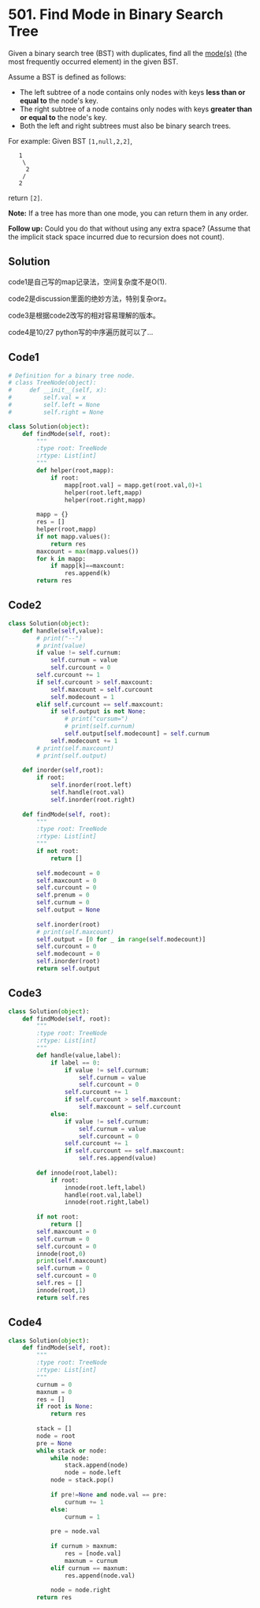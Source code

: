# 501. Find Mode in Binary Search Tree

Given a binary search tree (BST) with duplicates, find all the [mode(s)](https://en.wikipedia.org/wiki/Mode_(statistics)) (the most frequently occurred element) in the given BST.

Assume a BST is defined as follows:

- The left subtree of a node contains only nodes with keys **less than or equal to** the node's key.
- The right subtree of a node contains only nodes with keys **greater than or equal to** the node's key.
- Both the left and right subtrees must also be binary search trees.

 

For example:
Given BST `[1,null,2,2]`,

```
   1
    \
     2
    /
   2
```

 

return `[2]`.

**Note:** If a tree has more than one mode, you can return them in any order.

**Follow up:** Could you do that without using any extra space? (Assume that the implicit stack space incurred due to recursion does not count).

## Solution

code1是自己写的map记录法，空间复杂度不是O(1).

code2是discussion里面的绝妙方法，特别复杂orz。

code3是根据code2改写的相对容易理解的版本。

code4是10/27 python写的中序遍历就可以了...

## Code1

```python
# Definition for a binary tree node.
# class TreeNode(object):
#     def __init__(self, x):
#         self.val = x
#         self.left = None
#         self.right = None

class Solution(object):
    def findMode(self, root):
        """
        :type root: TreeNode
        :rtype: List[int]
        """
        def helper(root,mapp):
            if root:
                mapp[root.val] = mapp.get(root.val,0)+1
                helper(root.left,mapp)
                helper(root.right,mapp)
                
        mapp = {}
        res = []
        helper(root,mapp)
        if not mapp.values():
            return res
        maxcount = max(mapp.values())
        for k in mapp:
            if mapp[k]==maxcount:
                res.append(k)
        return res
```



## Code2

```python
class Solution(object):
    def handle(self,value):
        # print("--")
        # print(value)
        if value != self.curnum:
            self.curnum = value
            self.curcount = 0
        self.curcount += 1
        if self.curcount > self.maxcount:
            self.maxcount = self.curcount
            self.modecount = 1
        elif self.curcount == self.maxcount:
            if self.output is not None:
                # print("cursum=")
                # print(self.curnum)
                self.output[self.modecount] = self.curnum
            self.modecount += 1
        # print(self.maxcount)
        # print(self.output)
    
    def inorder(self,root):
        if root:
            self.inorder(root.left)
            self.handle(root.val)
            self.inorder(root.right)
        
    def findMode(self, root):
        """
        :type root: TreeNode
        :rtype: List[int]
        """
        if not root:
            return []
        
        self.modecount = 0
        self.maxcount = 0
        self.curcount = 0
        self.prenum = 0
        self.curnum = 0
        self.output = None
        
        self.inorder(root)
        # print(self.maxcount)
        self.output = [0 for _ in range(self.modecount)]
        self.curcount = 0
        self.modecount = 0
        self.inorder(root)
        return self.output
```



## Code3

```python
class Solution(object):
    def findMode(self, root):
        """
        :type root: TreeNode
        :rtype: List[int]
        """
        def handle(value,label):
            if label == 0:
                if value != self.curnum:
                    self.curnum = value
                    self.curcount = 0
                self.curcount += 1
                if self.curcount > self.maxcount:
                    self.maxcount = self.curcount
            else:
                if value != self.curnum:
                    self.curnum = value
                    self.curcount = 0
                self.curcount += 1
                if self.curcount == self.maxcount:
                    self.res.append(value)
        
        def innode(root,label):
            if root:
                innode(root.left,label)
                handle(root.val,label)
                innode(root.right,label)
            
        if not root:
            return []
        self.maxcount = 0
        self.curnum = 0
        self.curcount = 0
        innode(root,0)
        print(self.maxcount)
        self.curnum = 0
        self.curcount = 0
        self.res = []
        innode(root,1)
        return self.res
```



## Code4

```python
class Solution(object):
    def findMode(self, root):
        """
        :type root: TreeNode
        :rtype: List[int]
        """
        curnum = 0
        maxnum = 0
        res = []
        if root is None:
            return res
        
        stack = []
        node = root
        pre = None
        while stack or node:
            while node:
                stack.append(node)
                node = node.left
            node = stack.pop()
            
            if pre!=None and node.val == pre:
                curnum += 1
            else:
                curnum = 1
                
            pre = node.val
                    
            if curnum > maxnum:
                res = [node.val]
                maxnum = curnum
            elif curnum == maxnum:
                res.append(node.val)
                
            node = node.right
        return res
```

